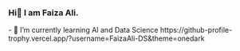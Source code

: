 ### Hi👋 I am Faiza Ali.

<!--
**FaizaAli-DS/FaizaAli-DS** is a ✨ _special_ ✨ repository because its `README.md` (this file) appears on your GitHub profile.

Here are some ideas to get you started:
--!>
- 🌱 I’m currently learning AI and Data Science 

https://github-profile-trophy.vercel.app/?username=FaizaAli-DS&theme=onedark
